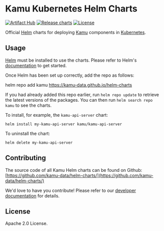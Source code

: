 # Kamu Kubernetes Helm Charts
[![Artifact Hub](https://img.shields.io/endpoint?url=https://artifacthub.io/badge/repository/kamu)](https://artifacthub.io/packages/search?repo=kamu)
[![Release charts](https://github.com/kamu-data/helm-charts/actions/workflows/release.yml/badge.svg)](https://github.com/kamu-data/helm-charts/actions/workflows/release.yml)
[![License](https://img.shields.io/badge/License-Apache%202.0-blue.svg)](https://opensource.org/licenses/Apache-2.0)

Official [Helm](https://helm.sh) charts for deploying [Kamu](https://kamu.dev) components in [Kubernetes](https://kubernetes.io).


## Usage
[Helm](https://helm.sh) must be installed to use the charts. Please refer to Helm's [documentation](https://helm.sh/docs) to get started.

Once Helm has been set up correctly, add the repo as follows:

  helm repo add kamu https://kamu-data.github.io/helm-charts

If you had already added this repo earlier, run `helm repo update` to retrieve the latest versions of the packages. You can then run `helm search repo
kamu` to see the charts.

To install, for example, the `kamu-api-server` chart:

    helm install my-kamu-api-server kamu/kamu-api-server

To uninstall the chart:

    helm delete my-kamu-api-server


## Contributing
The source code of all Kamu Helm charts can be found on Github: [https://github.com/kamu-data/helm-charts/](https://github.com/kamu-data/helm-charts/)

We'd love to have you contribute! Please refer to our [developer documentation](https://github.com/kamu-data/helm-charts/blob/master/DEVELOPERS.md) for details.


## License
Apache 2.0 License.

